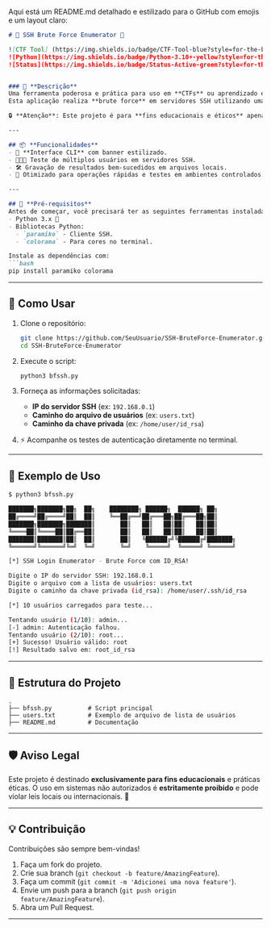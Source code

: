 Aqui está um README.md detalhado e estilizado para o GitHub com emojis e um layout claro:

```markdown
# 🚀 SSH Brute Force Enumerator 🔑

![CTF Tool] (https://img.shields.io/badge/CTF-Tool-blue?style=for-the-badge)
![Python](https://img.shields.io/badge/Python-3.10+-yellow?style=for-the-badge)
![Status](https://img.shields.io/badge/Status-Active-green?style=for-the-badge)


### 📜 **Descrição**
Uma ferramenta poderosa e prática para uso em **CTFs** ou aprendizado em segurança cibernética!  
Esta aplicação realiza **brute force** em servidores SSH utilizando uma chave privada (`id_rsa`) para identificar usuários válidos.  

🔒 **Atenção**: Este projeto é para **fins educacionais e éticos** apenas. Não use para fins maliciosos!

---

## 📦 **Funcionalidades**
- 🎨 **Interface CLI** com banner estilizado.
- 🧑‍🤝‍🧑 Teste de múltiplos usuários em servidores SSH.
- 🛠️ Gravação de resultados bem-sucedidos em arquivos locais.
- 🚀 Otimizado para operações rápidas e testes em ambientes controlados.

---

## 🎯 **Pré-requisitos**
Antes de começar, você precisará ter as seguintes ferramentas instaladas em seu sistema:
- Python 3.x 🐍
- Bibliotecas Python:
  - `paramiko` - Cliente SSH.
  - `colorama` - Para cores no terminal.

Instale as dependências com:
```bash
pip install paramiko colorama
```

---

## 🚀 **Como Usar**
1. Clone o repositório:
   ```bash
   git clone https://github.com/SeuUsuario/SSH-BruteForce-Enumerator.git
   cd SSH-BruteForce-Enumerator
   ```

2. Execute o script:
   ```bash
   python3 bfssh.py
   ```

3. Forneça as informações solicitadas:
   - **IP do servidor SSH** (ex: `192.168.0.1`)
   - **Caminho do arquivo de usuários** (ex: `users.txt`)
   - **Caminho da chave privada** (ex: `/home/user/id_rsa`)

4. ⚡ Acompanhe os testes de autenticação diretamente no terminal.

---

## 📖 **Exemplo de Uso**
```bash
$ python3 bfssh.py

███████╗███████╗██╗  ██╗    ████████╗ ██████╗  ██████╗ ██╗     
██╔════╝██╔════╝██║  ██║    ╚══██╔══╝██╔═══██╗██╔═══██╗██║     
███████╗███████╗███████║       ██║   ██║   ██║██║   ██║██║     
╚════██║╚════██║██╔══██║       ██║   ██║   ██║██║   ██║██║     
███████║███████║██║  ██║       ██║   ╚██████╔╝╚██████╔╝███████╗
╚══════╝╚══════╝╚═╝  ╚═╝       ╚═╝    ╚═════╝  ╚═════╝ ╚══════╝

[*] SSH Login Enumerator - Brute Force com ID_RSA!

Digite o IP do servidor SSH: 192.168.0.1
Digite o arquivo com a lista de usuários: users.txt
Digite o caminho da chave privada (id_rsa): /home/user/.ssh/id_rsa

[*] 10 usuários carregados para teste...

Tentando usuário (1/10): admin...
[-] admin: Autenticação falhou.
Tentando usuário (2/10): root...
[+] Sucesso! Usuário válido: root
[!] Resultado salvo em: root_id_rsa
```

---

## 📂 **Estrutura do Projeto**
```plaintext
.
├── bfssh.py          # Script principal
├── users.txt         # Exemplo de arquivo de lista de usuários
├── README.md         # Documentação
```

---

## 🛡️ **Aviso Legal**
Este projeto é destinado **exclusivamente para fins educacionais** e práticas éticas. O uso em sistemas não autorizados é **estritamente proibido** e pode violar leis locais ou internacionais. 🚨

---

## 💡 **Contribuição**
Contribuições são sempre bem-vindas!  
1. Faça um fork do projeto.
2. Crie sua branch (`git checkout -b feature/AmazingFeature`).
3. Faça um commit (`git commit -m 'Adicionei uma nova feature'`).
4. Envie um push para a branch (`git push origin feature/AmazingFeature`).
5. Abra um Pull Request.

---
